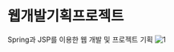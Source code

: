 # 웹개발기획프로젝트
Spring과 JSP를 이용한 웹 개발 및 프로젝트 기획
![1](https://user-images.githubusercontent.com/73989505/133578925-d12abf7f-bdab-47f7-851d-eeb810f10b65.JPG)
